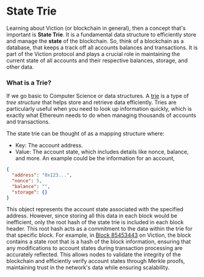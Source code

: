 # State Trie

Learning about Viction (or blockchain in general), then a concept that's important is **State Trie**. It is a fundamental data structure to efficiently store and manage the **state** of the blockchain. So, think of a blockchain as a database, that keeps a track off all accounts balances and transactions. It is part of the Viction protocol and plays a crucial role in maintaining the current state of all accounts and their respective balances, storage, and other data.

### What is a Trie?
If we go basic to Computer Science or data structures. A [trie](https://en.wikipedia.org/wiki/Trie) is a type of *tree structure* that helps store and retrieve data efficiently. Tries are particularly useful when you need to look up information quickly, which is exactly what Ethereum needs to do when managing thousands of accounts and transactions.

The state trie can be thought of as a mapping structure where:
- Key: The account address.
- Value: The account state, which includes details like nonce, balance, and more.
An example could be the information for an account,

```json
{
  "address": "0x123...",
  "nonce": 5,
  "balance": "",
  "storage": {}
}
```

This object represents the account state associated with the specified address. However, since storing all this data in each block would be inefficient, only the root hash of the state trie is included in each block header. This root hash acts as a commitment to the data within the trie for that specific block. For example, in [Block 85453443](https://www.vicscan.xyz/block/85453443) on Viction, the block contains a state root that is a hash of the block information, ensuring that any modifications to account states during transaction processing are accurately reflected. This allows nodes to validate the integrity of the blockchain and efficiently verify account states through Merkle proofs, maintaining trust in the network's data while ensuring scalability.
